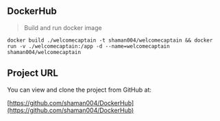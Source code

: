## DockerHub 

> Build and run docker image

```
docker build ./welcomecaptain -t shaman004/welcomecaptain && docker run -v ./welcomecaptain:/app -d --name=welcomecaptain shaman004/welcomecaptain

```

## Project URL

You can view and clone the project from GitHub at:

[https://github.com/shaman004/DockerHub](https://github.com/shaman004/DockerHub)


